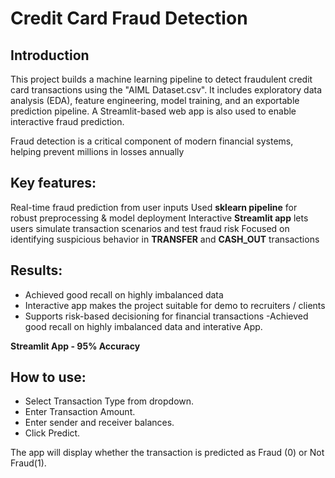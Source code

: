 # Credit Card Fraud Detection
## Introduction

This project builds a machine learning pipeline to detect fraudulent credit card transactions using the "AIML Dataset.csv". It includes exploratory data analysis (EDA), feature engineering, model training, and an exportable prediction pipeline. A Streamlit-based web app is also used to enable interactive fraud prediction.

Fraud detection is a critical component of modern financial systems, helping prevent millions in losses annually

## Key features:

Real-time fraud prediction from user inputs
Used **sklearn pipeline** for robust preprocessing & model deployment
Interactive **Streamlit app** lets users simulate transaction scenarios and test fraud risk
Focused on identifying suspicious behavior in **TRANSFER** and **CASH_OUT** transactions

## Results:
- Achieved good recall on highly imbalanced data
- Interactive app makes the project suitable for demo to recruiters / clients
- Supports risk-based decisioning for financial transactions
-Achieved good recall on highly imbalanced data and interative App.

**Streamlit App - 95% Accuracy**
## How to use:
- Select Transaction Type from dropdown.
- Enter Transaction Amount.
- Enter sender and receiver balances.
- Click Predict.

The app will display whether the transaction is predicted as Fraud (0) or Not Fraud(1).

